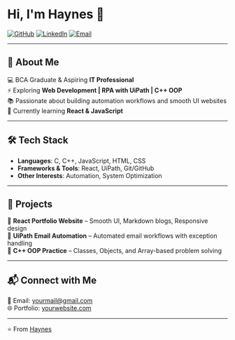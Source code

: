 # Hi, I'm Haynes 👋  

[![GitHub](https://img.shields.io/badge/GitHub-000?logo=github&logoColor=fff)](https://github.com/your-username)
[![LinkedIn](https://img.shields.io/badge/LinkedIn-0A66C2?logo=linkedin&logoColor=fff)](https://linkedin.com/in/your-profile)
[![Email](https://img.shields.io/badge/Email-D14836?logo=gmail&logoColor=fff)](mailto:yourmail@gmail.com)

---

## 🚀 About Me  
💻 BCA Graduate & Aspiring **IT Professional**  
⚡ Exploring **Web Development | RPA with UiPath | C++ OOP**  
📚 Passionate about building automation workflows and smooth UI websites  
🌱 Currently learning **React & JavaScript**  

---

## 🛠️ Tech Stack  
- **Languages**: C, C++, JavaScript, HTML, CSS  
- **Frameworks & Tools**: React, UiPath, Git/GitHub  
- **Other Interests**: Automation, System Optimization  

---

## 🚀 Projects  
🔹 **React Portfolio Website** – Smooth UI, Markdown blogs, Responsive design  
🔹 **UiPath Email Automation** – Automated email workflows with exception handling  
🔹 **C++ OOP Practice** – Classes, Objects, and Array-based problem solving  

---

## 📬 Connect with Me  
📧 Email: [yourmail@gmail.com](mailto:yourmail@gmail.com)  
🌐 Portfolio: [yourwebsite.com](https://yourwebsite.com)  

---

⭐️ From [Haynes](https://github.com/your-username)
